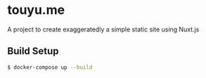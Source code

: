 # touyu.me
A project to create exaggeratedly a simple static site using Nuxt.js

## Build Setup

``` bash
$ docker-compose up --build
```
